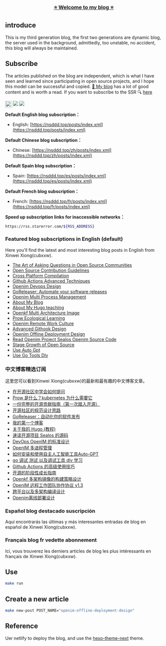 <h3 align="center" style="border-bottom: none">
    <a href="https://nsddd.top">
      ⭐️  Welcome to my blog ⭐️ <br>
    </a>
<h3>

## introduce

This is my third generation blog, the first two generations are dynamic blog, the server used in the background, admittedly, too unstable, no accident, this blog will always be maintained.

## Subscribe

The articles published on the blog are independent, which is what I have seen and learned since participating in open source projects, and I hope this model can be successful and copied. [👀 My blog](https://nsddd.top/) has a lot of good content and is worth a read. If you want to subscribe to the SSR 🔍 [here](https://nsddd.top/posts/index.xml)

[<img align="left" alt="shenxianpeng | ZhiHu" width="22px" src="https://www.svgrepo.com/show/305628/zhihu.svg" />][zhihu] 

[zhihu]: https://www.zhihu.com/people/3293172751

<a href="https://www.zhihu.com/people/3293172751" target="_blank"><img src="https://img.shields.io/badge/%E7%9F%A5%E4%B9%8E-%E9%93%BE%E5%AD%A6%E8%80%85%E7%A4%BE%E5%8C%BA-blue?logo=zhihu&style=flat-square"></a>
<a href="http://sm.nsddd.top/sm0d220ad72063197b9875379403f6c88.jpg" target="_blank"><img src="https://img.shields.io/badge/%E5%BE%AE%E4%BF%A1-smile-brightgreen?logo=wechat&style=flat-square"></a>


**Default English blog subscription：**

+ English: [https://nsddd.top/posts/index.xml](https://nsddd.top/posts/index.xml)


**Default Chinese blog subscription：**

+ Chinese: [https://nsddd.top/zh/posts/index.xml](https://nsddd.top/zh/posts/index.xml)


**Default Spain blog subscription：**

+ Spain: [https://nsddd.top/es/posts/index.xml](https://nsddd.top/es/posts/index.xml)


**Default French blog subscription：**

+ French: [https://nsddd.top/fr/posts/index.xml](https://nsddd.top/fr/posts/index.xml)


**Speed up subscription links for inaccessible networks：**

```bash
https://rss.starerror.com/${RSS_ADDRESS}
```


### Featured blog subscriptions in English (default)

Here you'll find the latest and most interesting blog posts in English from Xinwei Xiong(cubxxw).

<!-- My-Blog-EN:START -->
- [The Art of Asking Questions in Open Source Communities](http://nsddd.top/posts/the-art-of-asking-questions-in-open-source-communities/)
- [Open Source Contribution Guidelines](http://nsddd.top/posts/open-source-contribution-guidelines/)
- [Cross Platform Compilation](http://nsddd.top/posts/cross-platform-compilation/)
- [Github Actions Advanced Techniques](http://nsddd.top/posts/github-actions-advanced-techniques/)
- [Openim Devops Design](http://nsddd.top/posts/openim-devops-design/)
- [GoReleaser: Automate your software releases](http://nsddd.top/posts/go-release-tools/)
- [Openim Multi Process Management](http://nsddd.top/posts/openim-multi-process-management/)
- [About My Blog](http://nsddd.top/posts/my-first-blog/)
- [About My Hugo teaching](http://nsddd.top/posts/my-hugo/)
- [Openkf Multi Architecture Image](http://nsddd.top/posts/openkf-multi-architecture-image/)
- [Prow Ecological Learning](http://nsddd.top/posts/prow-ecological-learning/)
- [Openim Remote Work Culture](http://nsddd.top/posts/openim-remote-work-culture/)
- [Advanced Githook Design](http://nsddd.top/posts/advanced-githook-design/)
- [Openim Offline Deployment Design](http://nsddd.top/posts/openim-offline-deployment-design/)
- [Read Openim Project Sealos Openim Source Code](http://nsddd.top/posts/read-openim-project-sealos-openim-source-code/)
- [Stage Growth of Open Source](http://nsddd.top/posts/stage-growth-of-open-source/)
- [Use Auto Gpt](http://nsddd.top/posts/use-auto-gpt/)
- [Use Go Tools Dlv](http://nsddd.top/posts/use-go-tools-dlv/)
<!-- My-Blog-EN:END -->


### 中文博客精选订阅

这里您可以看到Xinwei Xiong(cubxxw)的最新和最有趣的中文博客文章。

<!-- My-Blog-ZH:START -->
- [在开源社区中学会如何提问](http://nsddd.top/zh/posts/the-art-of-asking-questions-in-open-source-communities/)
- [Prow 是什么？kubernetes 为什么需要它](http://nsddd.top/zh/posts/prow-ecological-learning/)
- [一份完整的开源贡献指南（第一次踏入开源）](http://nsddd.top/zh/posts/open-source-contribution-guidelines/)
- [开源社区的规范设计思路](http://nsddd.top/zh/posts/advanced-githook-design/)
- [GoReleaser：自动化你的软件发布](http://nsddd.top/zh/posts/go-release-tools/)
- [我的第一个博客](http://nsddd.top/zh/posts/my-first-blog/)
- [关于我的 Hugo (教程)](http://nsddd.top/zh/posts/my-hugo/)
- [速读开源项目 Sealos 的源码](http://nsddd.top/zh/posts/read-openim-project-sealos-openim-source-code/)
- [DevOps OpenIM 的标准设计](http://nsddd.top/zh/posts/openim-devops-design/)
- [OpenIM 多进程管理](http://nsddd.top/zh/posts/openim-multi-process-management/)
- [如何安装和使用自主人工智能工具Auto-GPT](http://nsddd.top/zh/posts/use-auto-gpt/)
- [go 调试 测试 以及调试工具 dlv 学习](http://nsddd.top/zh/posts/use-go-tools-dlv/)
- [Github Actions 的高级使用技巧](http://nsddd.top/zh/posts/github-actions-advanced-techniques/)
- [开源的阶段性成长指南](http://nsddd.top/zh/posts/stage-growth-of-open-source/)
- [Openkf 多架构镜像的构建策略设计](http://nsddd.top/zh/posts/openkf-multi-architecture-image/)
- [OpenIM 远程工作团队协作协议 v1.3](http://nsddd.top/zh/posts/openim-remote-work-culture/)
- [跨平台以及多架构编译设计](http://nsddd.top/zh/posts/cross-platform-compilation/)
- [Openim离线部署设计](http://nsddd.top/zh/posts/openim-offline-deployment-design/)
<!-- My-Blog-ZH:END -->


### Español blog destacado suscripción

Aquí encontrarás las últimas y más interesantes entradas de blog en español de Xinwei Xiong(cubxxw).

<!-- My-Blog-ES:START -->

<!-- My-Blog-ES:END -->


### Français blog fr vedette abonnement

Ici, vous trouverez les derniers articles de blog les plus intéressants en français de Xinwei Xiong(cubxxw).

<!-- My-Blog-FR:START -->

<!-- My-Blog-FR:END -->



## Use

```bash
make run
```

## Create a new article

```bash
make new-post POST_NAME="openim-offline-deployment-design"
```


## Reference

Uer netlify to deploy the blog, and use the [hexo-theme-next](ttps://cubxxw.netlify.app) theme.